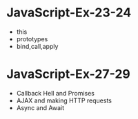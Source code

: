 # JavaScript-Ex-23-24

- this
- prototypes
- bind,call,apply

# JavaScript-Ex-27-29

- Callback Hell and Promises
- AJAX and making HTTP requests
- Async and Await
